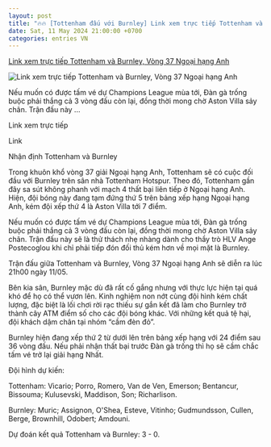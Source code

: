 ```yaml
---
layout: post
title: "🔥🔥 [Tottenham đấu với Burnley] Link xem trực tiếp Tottenham và Burnley, Vòng 37 Ngoại hạng Anh"
date: Sat, 11 May 2024 21:00:00 +0700
categories: entries VN
---
```

[Link xem trực tiếp Tottenham và Burnley, Vòng 37 Ngoại hạng Anh](https://congthuong.vn/link-xem-truc-tiep-tottenham-va-burnley-21h00-ngay-1105-vong-37-ngoai-hang-anh-319509.html)

![Link xem trực tiếp Tottenham và Burnley, Vòng 37 Ngoại hạng Anh](https://congthuong-cdn.mastercms.vn/stores/news_dataimages/2024/052024/11/15/in_social/chua-co-ten20240511150616.png?randTime=1715441461)

Nếu muốn có được tấm vé dự Champions League mùa tới, Đàn gà trống buộc phải thắng cả 3 vòng đấu còn lại, đồng thời mong chờ Aston Villa sảy chân. Trận đấu này ...

Link xem trực tiếp

Link

Nhận định Tottenham và Burnley

Trong khuôn khổ vòng 37 giải Ngoại hạng Anh, Tottenham sẽ có cuộc đối đầu với Burnley trên sân nhà Tottenham Hotspur. Theo đó, Tottenham gần đây sa sút không phanh với mạch 4 thất bại liên tiếp ở Ngoại hạng Anh. Hiện, đội bóng này đang tạm đứng thứ 5 trên bảng xếp hạng Ngoại hạng Anh, kém đội xếp thứ 4 là Aston Villa tới 7 điểm.

Nếu muốn có được tấm vé dự Champions League mùa tới, Đàn gà trống buộc phải thắng cả 3 vòng đấu còn lại, đồng thời mong chờ Aston Villa sảy chân. Trận đấu này sẽ là thử thách nhẹ nhàng dành cho thầy trò HLV Ange Postecoglou khi chỉ phải tiếp đón đối thủ kém hơn về mọi mặt là Burnley.

Trận đấu giữa Tottenham và Burnley, Vòng 37 Ngoại hạng Anh sẽ diễn ra lúc 21h00 ngày 11/05.

Bên kia sân, Burnley mặc dù đã rất cố gắng nhưng với thực lực hiện tại quá khó để họ có thể vươn lên. Kinh nghiệm non nớt cùng đội hình kém chất lượng, đặc biệt là lối chơi rời rạc thiếu sự gắn kết đã làm cho Burnley trở thành cây ATM điểm số cho các đội bóng khác. Với những kết quả tệ hại, đội khách dậm chân tại nhóm “cầm đèn đỏ”.

Burnley hiện đang xếp thứ 2 từ dưới lên trên bảng xếp hạng với 24 điểm sau 36 vòng đấu. Nếu phải nhận thất bại trước Đàn gà trống thì họ sẽ cầm chắc tấm vé trở lại giải hạng Nhất.

Đội hình dự kiến:

Tottenham: Vicario; Porro, Romero, Van de Ven, Emerson; Bentancur, Bissouma; Kulusevski, Maddison, Son; Richarlison.

Burnley: Muric; Assignon, O'Shea, Esteve, Vitinho; Gudmundsson, Cullen, Berge, Brownhill, Odobert; Amdouni.

Dự đoán kết quả Tottenham và Burnley: 3 - 0.

